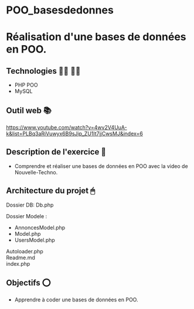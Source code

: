 # POO_basesdedonnes

# Réalisation d'une bases de données en POO.

## Technologies 👨‍💻 👩‍💻

- PHP POO
- MySQL

## Outil web 📚

https://www.youtube.com/watch?v=4wv2V4UuA-k&list=PLBq3aRiVuwyx6B9sJip_ZU1lt7jjCwsMJ&index=6

## Description de l'exercice 📄

- Comprendre et réaliser une bases de données en POO avec la video de Nouvelle-Techno.

## Architecture du projet 🖱

Dossier DB:
Db.php

Dossier Modele :
- AnnoncesModel.php
- Model.php
- UsersModel.php

Autoloader.php <br>
Readme.md <br>
index.php <br>


## Objectifs ⭕️

- Apprendre à coder une bases de données en POO.
